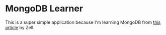 # MongoDB Learner

This is a super simple application because I'm learning MongoDB from [this article](https://zellwk.com/blog/crud-express-mongodb/) by Zell.
